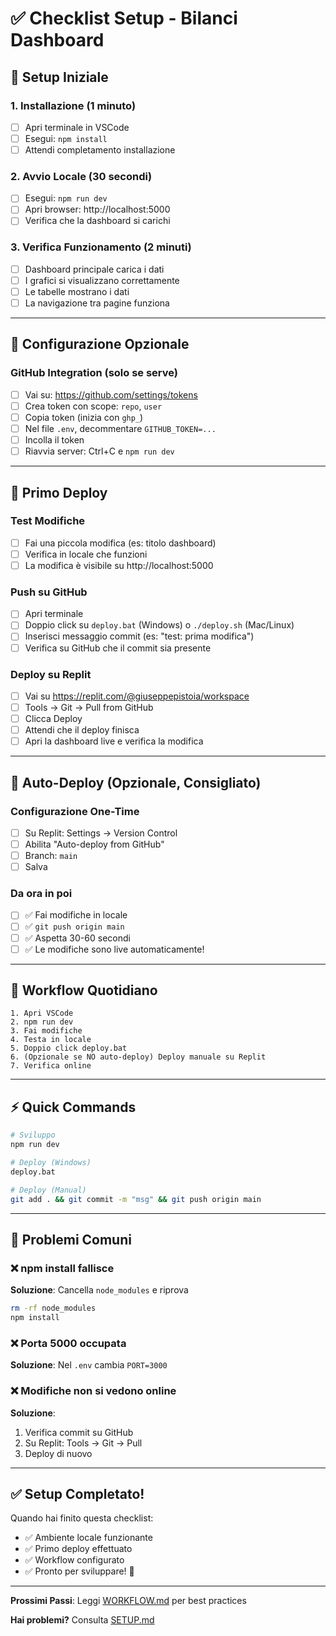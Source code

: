 # ✅ Checklist Setup - Bilanci Dashboard

## 🎯 Setup Iniziale

### 1. Installazione (1 minuto)
- [ ] Apri terminale in VSCode
- [ ] Esegui: `npm install`
- [ ] Attendi completamento installazione

### 2. Avvio Locale (30 secondi)
- [ ] Esegui: `npm run dev`
- [ ] Apri browser: http://localhost:5000
- [ ] Verifica che la dashboard si carichi

### 3. Verifica Funzionamento (2 minuti)
- [ ] Dashboard principale carica i dati
- [ ] I grafici si visualizzano correttamente
- [ ] Le tabelle mostrano i dati
- [ ] La navigazione tra pagine funziona

---

## 🔧 Configurazione Opzionale

### GitHub Integration (solo se serve)
- [ ] Vai su: https://github.com/settings/tokens
- [ ] Crea token con scope: `repo`, `user`
- [ ] Copia token (inizia con `ghp_`)
- [ ] Nel file `.env`, decommentare `GITHUB_TOKEN=...`
- [ ] Incolla il token
- [ ] Riavvia server: Ctrl+C e `npm run dev`

---

## 🚀 Primo Deploy

### Test Modifiche
- [ ] Fai una piccola modifica (es: titolo dashboard)
- [ ] Verifica in locale che funzioni
- [ ] La modifica è visibile su http://localhost:5000

### Push su GitHub
- [ ] Apri terminale
- [ ] Doppio click su `deploy.bat` (Windows) o `./deploy.sh` (Mac/Linux)
- [ ] Inserisci messaggio commit (es: "test: prima modifica")
- [ ] Verifica su GitHub che il commit sia presente

### Deploy su Replit
- [ ] Vai su https://replit.com/@giuseppepistoia/workspace
- [ ] Tools → Git → Pull from GitHub
- [ ] Clicca Deploy
- [ ] Attendi che il deploy finisca
- [ ] Apri la dashboard live e verifica la modifica

---

## 🎉 Auto-Deploy (Opzionale, Consigliato)

### Configurazione One-Time
- [ ] Su Replit: Settings → Version Control
- [ ] Abilita "Auto-deploy from GitHub"
- [ ] Branch: `main`
- [ ] Salva

### Da ora in poi
- [ ] ✅ Fai modifiche in locale
- [ ] ✅ `git push origin main`
- [ ] ✅ Aspetta 30-60 secondi
- [ ] ✅ Le modifiche sono live automaticamente!

---

## 📝 Workflow Quotidiano

```
1. Apri VSCode
2. npm run dev
3. Fai modifiche
4. Testa in locale
5. Doppio click deploy.bat
6. (Opzionale se NO auto-deploy) Deploy manuale su Replit
7. Verifica online
```

---

## ⚡ Quick Commands

```bash
# Sviluppo
npm run dev

# Deploy (Windows)
deploy.bat

# Deploy (Manual)
git add . && git commit -m "msg" && git push origin main
```

---

## 🐛 Problemi Comuni

### ❌ npm install fallisce
**Soluzione**: Cancella `node_modules` e riprova
```bash
rm -rf node_modules
npm install
```

### ❌ Porta 5000 occupata
**Soluzione**: Nel `.env` cambia `PORT=3000`

### ❌ Modifiche non si vedono online
**Soluzione**:
1. Verifica commit su GitHub
2. Su Replit: Tools → Git → Pull
3. Deploy di nuovo

---

## ✅ Setup Completato!

Quando hai finito questa checklist:
- ✅ Ambiente locale funzionante
- ✅ Primo deploy effettuato
- ✅ Workflow configurato
- ✅ Pronto per sviluppare! 🚀

---

**Prossimi Passi**: Leggi [WORKFLOW.md](./WORKFLOW.md) per best practices

**Hai problemi?** Consulta [SETUP.md](./SETUP.md#-6-troubleshooting)
